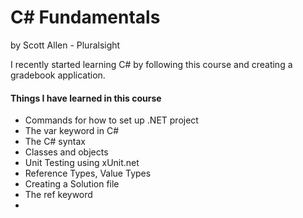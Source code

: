 # C# Fundamentals 

by Scott Allen - Pluralsight

I recently started learning C# by following this course and creating a gradebook application.

#### Things I have learned in this course

- Commands for how to set up .NET project
- The var keyword in C# 
- The C# syntax
- Classes and objects
- Unit Testing using xUnit.net
- Reference Types, Value Types
- Creating a Solution file
- The ref keyword
- 